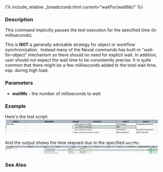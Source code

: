{% include_relative _breadcrumb.html current="waitFor(waitMs)" %}


### Description
This command implicitly pauses the test execution for the specified time (in milliseconds).

This is **NOT** a generally advisable strategy for object or workflow synchronization.  Instead many of the 
Nexial commands has built-in "wait-for-object" mechanism so there should no need for explicit wait.  In addition, 
user should not expect the wait time to be consistently precise. It is quite common that there might be a few 
milliseconds added to the total wait time, esp. during high load.


### Parameters
- **waitMs** \- the number of milliseconds to wait


### Example
Here's the test script:<br/>
![script](image/waitFor_01.png)

And the output shows the time elapsed due to the specified `waitMs`:<br/>
![output](image/waitFor_02.png)


### See Also
